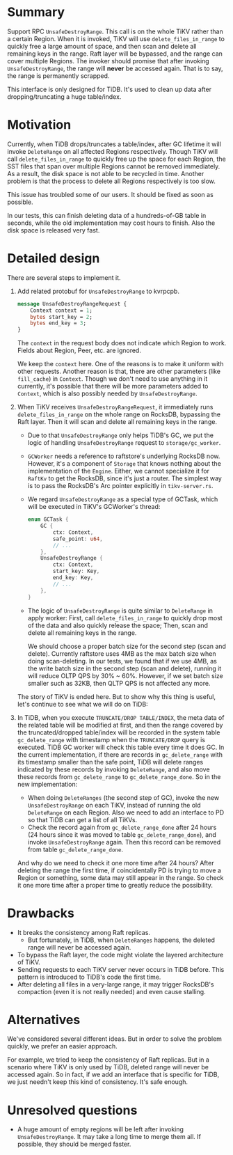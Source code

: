 # Summary

Support RPC `UnsafeDestroyRange`. This call is on the whole TiKV rather than a certain Region. When it is invoked, TiKV will use `delete_files_in_range` to quickly free a large amount of space, and then scan and delete all remaining keys in the range. Raft layer will be bypassed, and the range can cover multiple Regions. The invoker should promise that after invoking `UnsafeDestroyRange`, the range will **never** be accessed again. That is to say, the range is permanently scrapped.

This interface is only designed for TiDB. It's used to clean up data after dropping/truncating a huge table/index.

# Motivation

Currently, when TiDB drops/truncates a table/index, after GC lifetime it will invoke `DeleteRange` on all affected Regions respectively. Though TiKV will call `delete_files_in_range` to quickly free up the space for each Region, the SST files that span over multiple Regions cannot be removed immediately. As a result, the disk space is not able to be recycled in time. Another problem is that the process to delete all Regions respectively is too slow.

This issue has troubled some of our users. It should be fixed as soon as possible.

In our tests, this can finish deleting data of a hundreds-of-GB table in seconds, while the old implementation may cost hours to finish. Also the disk space is released very fast.

# Detailed design

There are several steps to implement it.

1. Add related protobuf for `UnsafeDestroyRange` to kvrpcpb.
    ```protobuf
    message UnsafeDestroyRangeRequest {
        Context context = 1;
        bytes start_key = 2;
        bytes end_key = 3;
    }
    ```
    The `context` in the request body does not indicate which Region to work. Fields about Region, Peer, etc. are ignored.

    We keep the `context` here. One of the reasons is to make it uniform with other requests. Another reason is that, there are other parameters (like `fill_cache`) in `Context`. Though we don't need to use anything in it currently, it's possible that there will be more parameters added to `Context`, which is also possibly needed by `UnsafeDestroyRange`.

2. When TiKV receives `UnsafeDestroyRangeRequest`, it immediately runs `delete_files_in_range` on the whole range on RocksDB, bypassing the Raft layer. Then it will scan and delete all remaining keys in the range.
    
    * Due to that `UnsafeDestroyRange` only helps TiDB's GC, we put the logic of handling `UnsafeDestroyRange` request to `storage/gc_worker`.
    * `GCWorker` needs a reference to raftstore's underlying RocksDB now. However, it's a component of `Storage` that knows nothing about the implementation of the `Engine`. Either, we cannot specialize it for `RaftKv` to get the RocksDB, since it's just a router. The simplest way is to pass the RocksDB's Arc pointer explicitly in `tikv-server.rs`.
    * We regard `UnsafeDestroyRange` as a special type of GCTask, which will be executed in TiKV's GCWorker's thread:
        ```rust
        enum GCTask {
            GC {
                ctx: Context,
                safe_point: u64,
                // ...
            },
            UnsafeDestroyRange {
                ctx: Context,
                start_key: Key,
                end_key: Key,
                // ...
            },
        }
        ```
    * The logic of `UnsafeDestroyRange` is quite similar to `DeleteRange` in apply worker: First, call `delete_files_in_range` to quickly drop most of the data and also quickly release the space; Then, scan and delete all remaining keys in the range.

        We should choose a proper batch size for the second step (scan and delete). Currently raftstore uses 4MB as the max batch size when doing scan-deleting. In our tests, we found that if we use 4MB, as the write batch size in the second step (scan and delete), running it will reduce OLTP QPS by 30% ~ 60%. However, if we set batch size smaller such as 32KB, then QLTP QPS is not affected any more.

    The story of TiKV is ended here. But to show why this thing is useful, let's continue to see what we will do on TiDB:

3. In TiDB, when you execute `TRUNCATE/DROP TABLE/INDEX`, the meta data of the related table will be modified at first, and then the range covered by the truncated/dropped table/index will be recorded in the system table `gc_delete_range` with timestamp when the `TRUNCATE/DROP` query is executed. TiDB GC worker will check this table every time it does GC. In the current implementation, if there are records in `gc_delete_range` with its timestamp smaller than the safe point, TiDB will delete ranges indicated by these records by invoking `DeleteRange`, and also move these records from `gc_delete_range` to `gc_delete_range_done`. So in the new implementation:

    * When doing `DeleteRanges` (the second step of GC), invoke the new `UnsafeDestroyRange` on each TiKV, instead of running the old `DeleteRange` on each Region. Also we need to add an interface to PD so that TiDB can get a list of all TiKVs.
    * Check the record again from `gc_delete_range_done` after 24 hours (24 hours since it was moved to table `gc_delete_range_done`), and invoke `UnsafeDestroyRange` again. Then this record can be removed from table `gc_delete_range_done`.
    
    And why do we need to check it one more time after 24 hours? After deleting the range the first time, if coincidentally PD is trying to move a Region or something, some data may still appear in the range. So check it one more time after a proper time to greatly reduce the possibility.

# Drawbacks

* It breaks the consistency among Raft replicas.
    * But fortunately, in TiDB, when `DeleteRanges` happens, the deleted range will never be accessed again.
* To bypass the Raft layer, the code might violate the layered architecture of TiKV.
* Sending requests to each TiKV server never occurs in TiDB before. This pattern is introduced to TiDB's code the first time.
* After deleting all files in a very-large range, it may trigger RocksDB's compaction (even it is not really needed) and even cause stalling.

# Alternatives

We've considered several different ideas. But in order to solve the problem quickly, we prefer an easier approach.

For example, we tried to keep the consistency of Raft replicas. But in a scenario where TiKV is only used by TiDB, deleted range will never be accessed again. So in fact, if we add an interface that is specific for TiDB, we just needn't keep this kind of consistency. It's safe enough.

# Unresolved questions

* A huge amount of empty regions will be left after invoking `UnsafeDestroyRange`. It may take a long time to merge them all. If possible, they should be merged faster.
